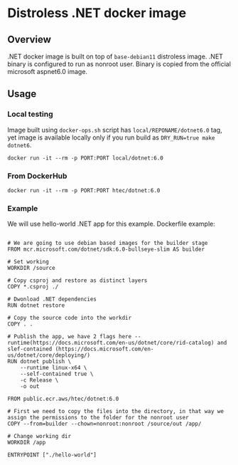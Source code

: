# Distroless .NET docker image

## Overview
.NET docker image is built on top of `base-debian11` distroless image. .NET binary is configured to run as nonroot user. Binary is copied from the official microsoft aspnet6.0 image.

## Usage 

### Local testing

Image built using `docker-ops.sh` script has `local/REPONAME/dotnet6.0` tag, yet image is available locally only if you run 
build as `DRY_RUN=true make dotnet6`.
```
docker run -it --rm -p PORT:PORT local/dotnet:6.0
```

### From DockerHub

```
docker run -it --rm -p PORT:PORT htec/dotnet:6.0
```

### Example

We will use hello-world .NET app for this example.
Dockerfile example:

```

# We are going to use debian based images for the builder stage
FROM mcr.microsoft.com/dotnet/sdk:6.0-bullseye-slim AS builder

# Set working
WORKDIR /source

# Copy csproj and restore as distinct layers
COPY *.csproj ./

# Dwonload .NET dependencies
RUN dotnet restore

# Copy the source code into the workdir
COPY . .

# Publish the app, we have 2 flags here --runtime(https://docs.microsoft.com/en-us/dotnet/core/rid-catalog) and slef-contained (https://docs.microsoft.com/en-us/dotnet/core/deploying/)
RUN dotnet publish \
    --runtime linux-x64 \
    --self-contained true \
    -c Release \
    -o out

FROM public.ecr.aws/htec/dotnet:6.0

# First we need to copy the files into the directory, in that way we assign the permissions to the folder for the nonroot user
COPY --from=builder --chown=nonroot:nonroot /source/out /app/

# Change working dir
WORKDIR /app

ENTRYPOINT ["./hello-world"]


```